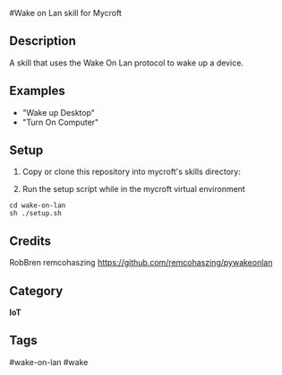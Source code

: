 
#Wake on Lan skill for Mycroft

## Description
A skill that uses the Wake On Lan protocol to wake up a device.

## Examples
* "Wake up Desktop"
* "Turn On Computer"

## Setup
1. Copy or clone this repository into mycroft's skills directory:

2. Run the setup script while in the mycroft virtual environment
```
cd wake-on-lan
sh ./setup.sh
```

## Credits
RobBren
remcohaszing https://github.com/remcohaszing/pywakeonlan


## Category
**IoT**

## Tags
#wake-on-lan
#wake
